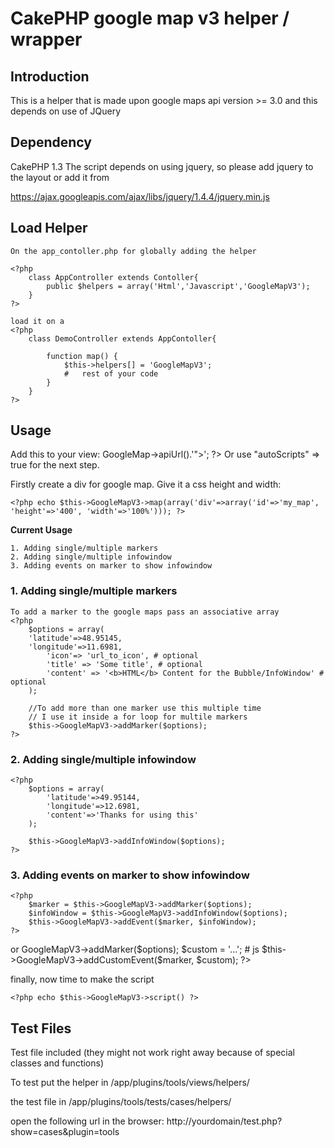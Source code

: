 CakePHP google map v3 helper / wrapper
======================================


Introduction
------------
This is a helper that is made upon google maps api version >= 3.0
and this depends on use of JQuery

Dependency
-----------

CakePHP 1.3
The script depends on using jquery, so please add jquery to the layout
or add it from
   
   https://ajax.googleapis.com/ajax/libs/jquery/1.4.4/jquery.min.js
   
   
Load Helper
-----------
	On the app_contoller.php for globally adding the helper
	
	<?php 	
		class AppController extends Contoller{
			public $helpers = array('Html','Javascript','GoogleMapV3');
		}	
	?>

	load it on a 
	<?php 	
		class DemoController extends AppContoller{
			
			function map() {
				$this->helpers[] = 'GoogleMapV3';
				#	rest of your code		
			}
		}	
	?>
	

Usage
------------

Add this to your view:
	<?php
		echo '<script type="text/javascript" src="'.$this->GoogleMap->apiUrl().'"></script>';
	?>
Or use "autoScripts" => true for the next step.

Firstly create a div for google map. Give it a css height and width:

	<?php echo $this->GoogleMapV3->map(array('div'=>array('id'=>'my_map', 'height'=>'400', 'width'=>'100%'))); ?>


**Current Usage**

	1. Adding single/multiple markers
	2. Adding single/multiple infowindow
	3. Adding events on marker to show infowindow
	
### 1. Adding single/multiple markers

	To add a marker to the google maps pass an associative array
	<?php  
		$options = array(
	    'latitude'=>48.95145,
  		'longitude'=>11.6981,
			'icon'=> 'url_to_icon', # optional
			'title' => 'Some title', # optional
			'content' => '<b>HTML</b> Content for the Bubble/InfoWindow' # optional
		);

		//To add more than one marker use this multiple time
		// I use it inside a for loop for multile markers
		$this->GoogleMapV3->addMarker($options);
	?>		 

### 2. Adding single/multiple infowindow

	<?php 
		$options = array(
		    'latitude'=>49.95144,
    		'longitude'=>12.6981,
    		'content'=>'Thanks for using this'
		);
		
		$this->GoogleMapV3->addInfoWindow($options);
	?>

### 3. Adding events on marker to show infowindow

	<?php 
		$marker = $this->GoogleMapV3->addMarker($options);
		$infoWindow = $this->GoogleMapV3->addInfoWindow($options);
		$this->GoogleMapV3->addEvent($marker, $infoWindow);
	?>
or
	<?php 
		$marker = $this->GoogleMapV3->addMarker($options);
		$custom = '...'; # js
		$this->GoogleMapV3->addCustomEvent($marker, $custom);
	?>

finally, now time to make the script

	<?php echo $this->GoogleMapV3->script() ?>
	
	
Test Files
-----------------

Test file included (they might not work right away because of special classes and functions)

To test put the helper in 
/app/plugins/tools/views/helpers/

the test file in
/app/plugins/tools/tests/cases/helpers/

open the following url in the browser:
http://yourdomain/test.php?show=cases&plugin=tools
